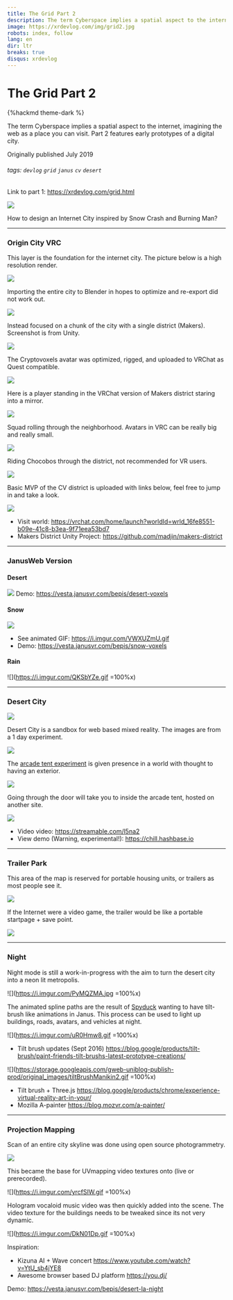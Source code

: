 ```yaml
---
title: The Grid Part 2
description: The term Cyberspace implies a spatial aspect to the internet, imagining the web as a place you can visit. Part 2 features early prototypes of a digital city.
image: https://xrdevlog.com/img/grid2.jpg
robots: index, follow
lang: en
dir: ltr
breaks: true
disqus: xrdevlog
---
```


# The Grid Part 2

{%hackmd theme-dark %}

The term Cyberspace implies a spatial aspect to the internet, imagining the web as a place you can visit. Part 2 features early prototypes of a digital city.

Originally published July 2019

###### tags: `devlog` `grid` `janus` `cv` `desert`

Link to part 1: <https://xrdevlog.com/grid.html>

![](https://i.imgur.com/r1qbItt.jpg)

How to design an Internet City inspired by Snow Crash and Burning Man?

---

### Origin City VRC

This layer is the foundation for the internet city. The picture below is a high resolution render.

![](https://i.imgur.com/TGmeMrI.jpg)

Importing the entire city to Blender in hopes to optimize and re-export did not work out.

![](https://i.imgur.com/TwiMUXb.jpg)

Instead focused on a chunk of the city with a single district (Makers). Screenshot is from Unity.

![](https://i.imgur.com/FsZ8E43.jpg)

The Cryptovoxels avatar was optimized, rigged, and uploaded to VRChat as Quest compatible.

![](https://i.imgur.com/Oc22P37.jpg)

Here is a player standing in the VRChat version of Makers district staring into a mirror.

![](https://i.imgur.com/gglRyRh.jpg)

Squad rolling through the neighborhood. Avatars in VRC can be really big and really small.

![](https://i.imgur.com/RJ1g2Dk.jpg)

Riding Chocobos through the district, not recommended for VR users.

![](https://i.imgur.com/7IfNAr3.jpg)

Basic MVP of the CV district is uploaded with links below, feel free to jump in and take a look.

![](https://i.imgur.com/lRznnFi.jpg)

- Visit world: <https://vrchat.com/home/launch?worldId=wrld_16fe8551-b09e-41c8-b3ea-9f71eea53bd7>
- Makers District Unity Project: <https://github.com/madjin/makers-district>

---

### JanusWeb Version


#### Desert

![](https://i.imgur.com/f2bmhYG.jpg)
Demo: <https://vesta.janusvr.com/bepis/desert-voxels>


#### Snow

![](https://i.imgur.com/1l9ZXLk.png)

- See animated GIF: <https://i.imgur.com/VWXUZmU.gif>
- Demo: <https://vesta.janusvr.com/bepis/snow-voxels>

#### Rain

![](https://i.imgur.com/QKSbYZe.gif =100%x)

---

### Desert City

![](https://i.imgur.com/cCbYKAO.jpg)

Desert City is a sandbox for web based mixed reality. The images are from a 1 day experiment.

![](https://i.imgur.com/a3BJTR3.jpg)

The [arcade tent experiment](https://streamable.com/l5na2) is given presence in a world with thought to having an exterior.

![](https://i.imgur.com/kr9Zjks.jpg)

Going through the door will take you to inside the arcade tent, hosted on another site.

![](https://i.imgur.com/B9Ezb6F.jpg)

- Video video: <https://streamable.com/l5na2>
- View demo (Warning, experimental!): <https://chill.hashbase.io>

---

### Trailer Park

This area of the map is reserved for portable housing units, or trailers as most people see it.

![](https://i.imgur.com/W03D9oQ.jpg)

If the Internet were a video game, the trailer would be like a portable startpage + save point.

![](https://i.imgur.com/nNmW1TS.jpg)

---

### Night

Night mode is still a work-in-progress with the aim to turn the desert city into a neon lit metropolis.

![](https://i.imgur.com/PyMQZMA.jpg =100%x)

The animated spline paths are the result of [Spyduck](https://spyduck.net) wanting to have tilt-brush like animations in Janus.  This process can be used to light up buildings, roads, avatars, and vehicles at night.

![](https://i.imgur.com/uR0Hmw8.gif =100%x)

- Tilt brush updates (Sept 2016) <https://blog.google/products/tilt-brush/paint-friends-tilt-brushs-latest-prototype-creations/>

![](https://storage.googleapis.com/gweb-uniblog-publish-prod/original_images/tiltBrushManikin2.gif =100%x)

- Tilt brush + Three.js <https://blog.google/products/chrome/experience-virtual-reality-art-in-your/>
- Mozilla A-painter <https://blog.mozvr.com/a-painter/>

---

### Projection Mapping 

Scan of an entire city skyline was done using open source photogrammetry.

![](https://webassets.inman.com/wp-content/uploads/2017/09/DTLA-hero-1984x880.png)

This became the base for UVmapping video textures onto (live or prerecorded).

![](https://i.imgur.com/yrcfSIW.gif =100%x)

Hologram vocaloid music video was then quickly added into the scene. The video texture for the buildings needs to be tweaked since its not very dynamic.

![](https://i.imgur.com/DkN01Dp.gif =100%x)

Inspiration: 
- Kizuna AI + Wave concert <https://www.youtube.com/watch?v=YtU_sb4jYE8>
- Awesome browser based DJ platform <https://you.dj/>

Demo: <https://vesta.janusvr.com/bepis/desert-la-night>

